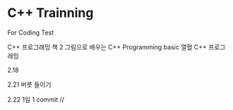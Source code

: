 # C++ Trainning
For Coding Test


C++ 프로그래밍 책 2
그림으로 배우는 C++ Programming basic
열혈 C++ 프로그래밍 


2.18 

2.21 버릇 들이기

2.22 1일 1 commit // 
